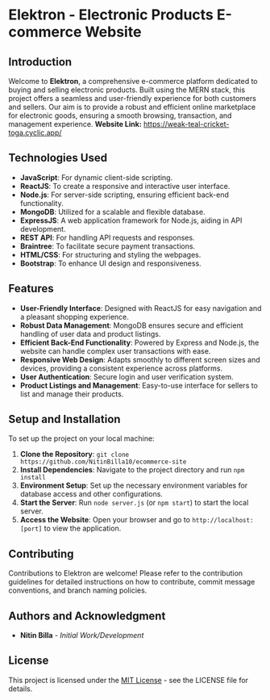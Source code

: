 # Elektron - Electronic Products E-commerce Website

## Introduction

Welcome to **Elektron**, a comprehensive e-commerce platform dedicated to buying and selling electronic products. Built using the MERN stack, this project offers a seamless and user-friendly experience for both customers and sellers. Our aim is to provide a robust and efficient online marketplace for electronic goods, ensuring a smooth browsing, transaction, and management experience.
**Website Link:** https://weak-teal-cricket-toga.cyclic.app/

## Technologies Used

- **JavaScript**: For dynamic client-side scripting.
- **ReactJS**: To create a responsive and interactive user interface.
- **Node.js**: For server-side scripting, ensuring efficient back-end functionality.
- **MongoDB**: Utilized for a scalable and flexible database.
- **ExpressJS**: A web application framework for Node.js, aiding in API development.
- **REST API**: For handling API requests and responses.
- **Braintree**: To facilitate secure payment transactions.
- **HTML/CSS**: For structuring and styling the webpages.
- **Bootstrap**: To enhance UI design and responsiveness.

## Features

- **User-Friendly Interface**: Designed with ReactJS for easy navigation and a pleasant shopping experience.
- **Robust Data Management**: MongoDB ensures secure and efficient handling of user data and product listings.
- **Efficient Back-End Functionality**: Powered by Express and Node.js, the website can handle complex user transactions with ease.
- **Responsive Web Design**: Adapts smoothly to different screen sizes and devices, providing a consistent experience across platforms.
- **User Authentication**: Secure login and user verification system.
- **Product Listings and Management**: Easy-to-use interface for sellers to list and manage their products.

## Setup and Installation

To set up the project on your local machine:

1. **Clone the Repository**: `git clone https://github.com/NitinBilla10/ecommerce-site`
2. **Install Dependencies**: Navigate to the project directory and run `npm install`
3. **Environment Setup**: Set up the necessary environment variables for database access and other configurations.
4. **Start the Server**: Run `node server.js` (or `npm start`) to start the local server.
5. **Access the Website**: Open your browser and go to `http://localhost:[port]` to view the application.

## Contributing

Contributions to Elektron are welcome! Please refer to the contribution guidelines for detailed instructions on how to contribute, commit message conventions, and branch naming policies.

## Authors and Acknowledgment

- **Nitin Billa** - _Initial Work/Development_


## License

This project is licensed under the [MIT License](LICENSE) - see the LICENSE file for details.

